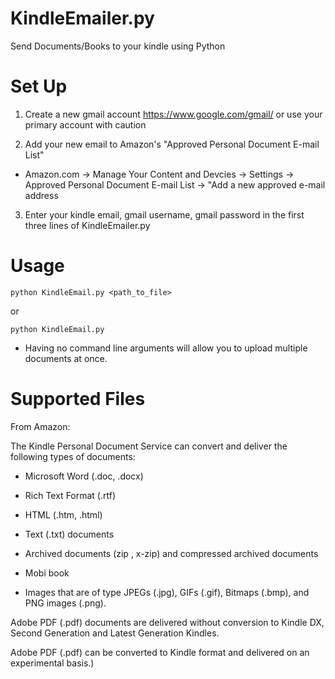 # KindleEmailer.py
Send Documents/Books to your kindle using Python

# Set Up

1) Create a new gmail account https://www.google.com/gmail/ or use your primary account with caution

2) Add your new email to Amazon's "Approved Personal Document E-mail List"

  - Amazon.com -> Manage Your Content and Devcies -> Settings -> Approved Personal Document E-mail List -> "Add a new approved e-mail address
  
3) Enter your kindle email, gmail username, gmail password in the first three lines of KindleEmailer.py
  
# Usage

`python KindleEmail.py <path_to_file>`

or

`python KindleEmail.py`

  - Having no command line arguments will allow you to upload multiple documents at once. 
  
#  Supported Files

From Amazon: 

The Kindle Personal Document Service can convert and deliver the following types of documents:

  - Microsoft Word (.doc, .docx) 

  - Rich Text Format (.rtf)

  - HTML (.htm, .html)

  - Text (.txt) documents

  - Archived documents (zip , x-zip) and compressed archived documents

  - Mobi book

  - Images that are of type JPEGs (.jpg), GIFs (.gif), Bitmaps (.bmp), and PNG images (.png).

Adobe PDF (.pdf) documents are delivered without conversion to Kindle DX, Second Generation and Latest Generation Kindles.

Adobe PDF (.pdf) can be converted to Kindle format and delivered on an experimental basis.)

